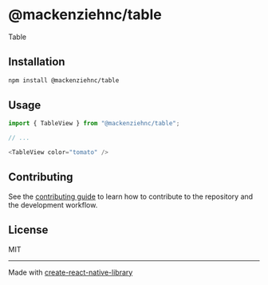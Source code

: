 # @mackenziehnc/table

Table

## Installation

```sh
npm install @mackenziehnc/table
```

## Usage

```js
import { TableView } from "@mackenziehnc/table";

// ...

<TableView color="tomato" />
```

## Contributing

See the [contributing guide](CONTRIBUTING.md) to learn how to contribute to the repository and the development workflow.

## License

MIT

---

Made with [create-react-native-library](https://github.com/callstack/react-native-builder-bob)
